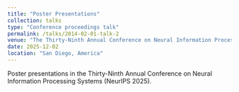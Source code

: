 ```yaml
---
title: "Poster Presentations"
collection: talks
type: "Conference proceedings talk"
permalink: /talks/2014-02-01-talk-2
venue: "The Thirty-Ninth Annual Conference on Neural Information Processing Systems"
date: 2025-12-02
location: "San Diego, America"
---
```

Poster presentations in the Thirty-Ninth Annual Conference on Neural Information Processing Systems (NeurIPS 2025).

